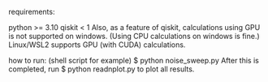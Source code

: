 requirements:

python >= 3.10
qiskit < 1
Also, as a feature of qiskit, calculations using GPU is not supported on windows. (Using CPU 
calculations on windows is fine.) Linux/WSL2 supports GPU (with CUDA) calculations.  

how to run: (shell script for example)
$ python noise_sweep.py
After this is completed, run
$ python readnplot.py 
to plot all results. 



